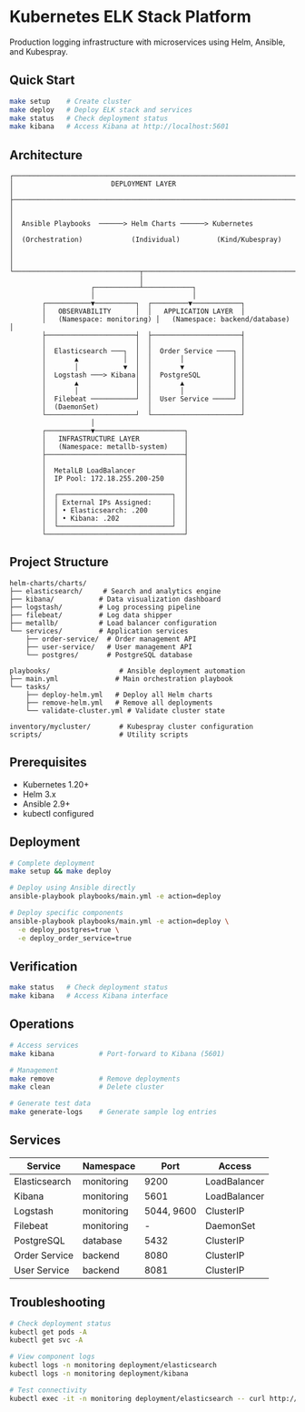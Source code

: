 # Kubernetes ELK Stack Platform

Production logging infrastructure with microservices using Helm, Ansible, and Kubespray.

## Quick Start

```bash
make setup    # Create cluster
make deploy   # Deploy ELK stack and services
make status   # Check deployment status
make kibana   # Access Kibana at http://localhost:5601
```

## Architecture

```text
┌─────────────────────────────────────────────────────────────────────┐
│                        DEPLOYMENT LAYER                              │
├─────────────────────────────────────────────────────────────────────┤
│                                                                       │
│  Ansible Playbooks  ──────> Helm Charts ──────> Kubernetes          │
│  (Orchestration)            (Individual)         (Kind/Kubespray)    │
│                                                                       │
└───────────────────────────────┬─────────────────────────────────────┘
                                │
                    ┌───────────┴────────────┐
                    │                        │
        ┌───────────▼──────────┐  ┌─────────▼────────────┐
        │   OBSERVABILITY      │  │   APPLICATION LAYER  │
        │   (Namespace: monitoring) │   (Namespace: backend/database) │
        ├──────────────────────┤  ├──────────────────────┤
        │                      │  │                      │
        │  Elasticsearch ───┐  │  │  Order Service ────┐ │
        │       ▲           │  │  │       │            │ │
        │       │           ▼  │  │       ▼            │ │
        │  Logstash ───> Kibana│  │  PostgreSQL        │ │
        │       ▲              │  │       ▲            │ │
        │       │              │  │       │            │ │
        │  Filebeat ───────────┘  │  User Service ─────┘ │
        │  (DaemonSet)            │                      │
        └──────────────────────┘  └──────────────────────┘
                    │
        ┌───────────▼──────────────────────┐
        │   INFRASTRUCTURE LAYER           │
        │   (Namespace: metallb-system)    │
        ├──────────────────────────────────┤
        │                                  │
        │  MetalLB LoadBalancer            │
        │  IP Pool: 172.18.255.200-250     │
        │                                  │
        │  ┌────────────────────────────┐  │
        │  │ External IPs Assigned:     │  │
        │  │ • Elasticsearch: .200      │  │
        │  │ • Kibana: .202             │  │
        │  └────────────────────────────┘  │
        └──────────────────────────────────┘
```

## Project Structure

```text
helm-charts/charts/
├── elasticsearch/     # Search and analytics engine
├── kibana/           # Data visualization dashboard
├── logstash/         # Log processing pipeline
├── filebeat/         # Log data shipper
├── metallb/          # Load balancer configuration
└── services/         # Application services
    ├── order-service/  # Order management API
    ├── user-service/   # User management API
    └── postgres/       # PostgreSQL database

playbooks/                 # Ansible deployment automation
├── main.yml              # Main orchestration playbook
└── tasks/
    ├── deploy-helm.yml   # Deploy all Helm charts
    ├── remove-helm.yml   # Remove all deployments
    └── validate-cluster.yml # Validate cluster state

inventory/mycluster/       # Kubespray cluster configuration
scripts/                   # Utility scripts
```

## Prerequisites

- Kubernetes 1.20+
- Helm 3.x
- Ansible 2.9+
- kubectl configured

## Deployment

```bash
# Complete deployment
make setup && make deploy

# Deploy using Ansible directly
ansible-playbook playbooks/main.yml -e action=deploy

# Deploy specific components
ansible-playbook playbooks/main.yml -e action=deploy \
  -e deploy_postgres=true \
  -e deploy_order_service=true
```

## Verification

```bash
make status   # Check deployment status
make kibana   # Access Kibana interface
```

## Operations

```bash
# Access services
make kibana           # Port-forward to Kibana (5601)

# Management
make remove           # Remove deployments
make clean            # Delete cluster

# Generate test data
make generate-logs    # Generate sample log entries
```

## Services

| Service | Namespace | Port | Access |
|---------|-----------|------|--------|
| Elasticsearch | monitoring | 9200 | LoadBalancer |
| Kibana | monitoring | 5601 | LoadBalancer |
| Logstash | monitoring | 5044, 9600 | ClusterIP |
| Filebeat | monitoring | - | DaemonSet |
| PostgreSQL | database | 5432 | ClusterIP |
| Order Service | backend | 8080 | ClusterIP |
| User Service | backend | 8081 | ClusterIP |

## Troubleshooting

```bash
# Check deployment status
kubectl get pods -A
kubectl get svc -A

# View component logs
kubectl logs -n monitoring deployment/elasticsearch
kubectl logs -n monitoring deployment/kibana

# Test connectivity
kubectl exec -it -n monitoring deployment/elasticsearch -- curl http://localhost:9200
```
